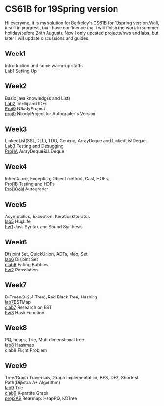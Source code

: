 # CS61B for 19Spring version
Hi everyone, it is my solution for Berkeley's CS61B for 19spring version.Well, it still in progress, but I have confidence that I will
finish the work in summer holiday(before 24th August). Now I only updated projects/hws and labs, but later I will update discussions and guides.

## Week1
Introduction and some warm-up staffs<br>
[Lab1](https://github.com/FlyNeopolitan/CS61B/tree/master/lab1) Setting Up<br>

## Week2
Basic java knowledges and Lists<br>
[Lab2](https://github.com/FlyNeopolitan/CS61B/tree/master/lab2) Intellij and IDEs<br>
[Proj0](https://github.com/FlyNeopolitan/CS61B/tree/master/proj0) NBodyProject<br>
[proj0](https://github.com/FlyNeopolitan/CS61B-For-AutoGrader-version/tree/master/proj0) NbodyProject for Autograder's Version

## Week3
LinkedList(SSL,DLL), TDD, Generic, ArrayDeque and LinkedListDeque.<br>
[Lab3](https://github.com/FlyNeopolitan/CS61B/tree/master/lab3) Testing and Debugging<br>
[Proj1A](https://github.com/FlyNeopolitan/CS61B/tree/master/proj1a) ArrayDeque&LLDeque<br>

## Week4
Inheritance, Exception, Object method, Cast, HOFs.<br>
[Proj1B](https://github.com/FlyNeopolitan/CS61B/tree/master/proj1b) Testing and HOFs<br>
[Proj1Gold](https://github.com/FlyNeopolitan/CS61B/tree/master/proj1gold) Autograder<br>

## Week5
Asymptotics, Exception, Iteration&Iterator.<br>
[lab5](https://github.com/FlyNeopolitan/CS61B/tree/master/lab5/huglife) HugLife<br>
[hw1](https://github.com/FlyNeopolitan/CS61B/tree/master/hw1) Java Syntax and Sound Synthesis<br>

## Week6
Disjoint Set, QuickUnion, ADTs, Map, Set<br>
[lab6](https://github.com/FlyNeopolitan/CS61B/tree/master/lab6) Disjoint Set<br>
[clab6](https://github.com/FlyNeopolitan/CS61B/tree/master/clab/clab6) Falling Bubbles<br>
[hw2](https://github.com/FlyNeopolitan/CS61B/tree/master/hw2/hw2) Percolation<br>

## Week7
B-Trees(B-2,4 Tree), Red Black Tree, Hashing<br>
[lab7](https://github.com/FlyNeopolitan/CS61B/tree/master/lab7)BSTMap<br>
[clab7](https://github.com/FlyNeopolitan/CS61B/tree/master/clab7) Research on BST<br>
[hw3](https://github.com/FlyNeopolitan/CS61B/tree/master/hw3/hw3/hash) Hash Function<br>

## Week8
PQ, heaps, Trie, Muti-dimenstional tree<br>
[lab8](https://github.com/FlyNeopolitan/CS61B/tree/master/lab8) Hashmap<br>
[clab8](https://github.com/FlyNeopolitan/CS61B/tree/master/clab8) Flight Problem<br>

## Week9
Tree/Graph Traversals, Graph Implementation, BFS, DFS, Shortest Path(Dijkstra A* Algorithm)<br>
[lab9](https://github.com/FlyNeopolitan/CS61B/tree/master/lab9) Trie<br>
[clab9](https://github.com/FlyNeopolitan/CS61B/tree/master/clab9) K-partite Graph<br>
[proj2AB](https://github.com/FlyNeopolitan/CS61B/tree/master/proj2ab/bearmaps) Bearmap: HeapPQ, KDTree<br>



